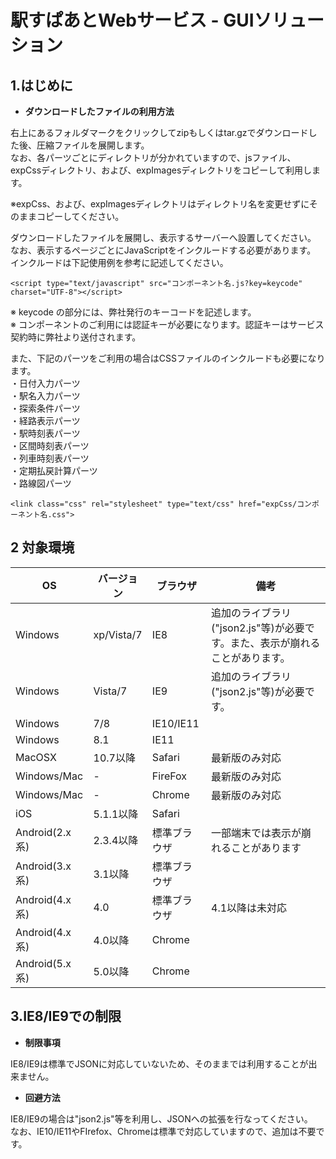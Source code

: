 # 駅すぱあとWebサービス - GUIソリューション

## 1.はじめに

 * **ダウンロードしたファイルの利用方法**

 右上にあるフォルダマークをクリックしてzipもしくはtar.gzでダウンロードした後、圧縮ファイルを展開します。<br>
 なお、各パーツごとにディレクトリが分かれていますので、jsファイル、expCssディレクトリ、および、expImagesディレクトリをコピーして利用します。<br>

 ※expCss、および、expImagesディレクトリはディレクトリ名を変更せずにそのままコピーしてください。

 ダウンロードしたファイルを展開し、表示するサーバーへ設置してください。<br>
 なお、表示するページごとにJavaScriptをインクルードする必要があります。<br>
 インクルードは下記使用例を参考に記述してください。<br>

 `<script type="text/javascript" src="コンポーネント名.js?key=keycode" charset="UTF-8"></script>`

 ※ keycode の部分には、弊社発行のキーコードを記述します。<br>
 ※ コンポーネントのご利用には認証キーが必要になります。認証キーはサービス契約時に弊社より送付されます。<br>

 また、下記のパーツをご利用の場合はCSSファイルのインクルードも必要になります。<br>
 ・日付入力パーツ<br>
 ・駅名入力パーツ<br>
 ・探索条件パーツ<br>
 ・経路表示パーツ<br>
 ・駅時刻表パーツ<br>
 ・区間時刻表パーツ<br>
 ・列車時刻表パーツ<br> 
 ・定期払戻計算パーツ<br>
 ・路線図パーツ<br>

 `<link class="css" rel="stylesheet" type="text/css" href="expCss/コンポーネント名.css">`

## 2 対象環境

 | OS            | バージョン | ブラウザ    | 備考 |
 | -------------- | ---------- | ------------ | ----- |
 | Windows       | xp/Vista/7 | IE8         | 追加のライブラリ("json2.js"等)が必要です。また、表示が崩れることがあります。 |
 | Windows       | Vista/7   | IE9         | 追加のライブラリ("json2.js"等)が必要です。 |
 | Windows       | 7/8       | IE10/IE11   | |
 | Windows       | 8.1       | IE11        | |
 | MacOSX        | 10.7以降  | Safari      | 最新版のみ対応 |
 | Windows/Mac   | -         | FireFox     | 最新版のみ対応 |
 | Windows/Mac   | -         | Chrome      | 最新版のみ対応 |
 | iOS | 5.1.1以降 | Safari    |             | |
 | Android(2.x系) | 2.3.4以降 | 標準ブラウザ | 一部端末では表示が崩れることがあります |
 | Android(3.x系) | 3.1以降   | 標準ブラウザ | |
 | Android(4.x系) | 4.0       | 標準ブラウザ | 4.1以降は未対応 |
 | Android(4.x系) | 4.0以降   | Chrome      | |
 | Android(5.x系) | 5.0以降   | Chrome      | |

## 3.IE8/IE9での制限

 * **制限事項**

 IE8/IE9は標準でJSONに対応していないため、そのままでは利用することが出来ません。<br>

 * **回避方法**

 IE8/IE9の場合は"json2.js"等を利用し、JSONへの拡張を行なってください。<br>
 なお、IE10/IE11やFIrefox、Chromeは標準で対応していますので、追加は不要です。<br>
